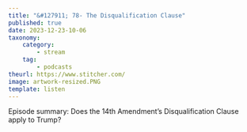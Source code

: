 ```yaml
---
title: "&#127911; 78- The Disqualification Clause"
published: true
date: 2023-12-23-10-06
taxonomy:
    category:
        - stream
    tag:
        - podcasts
theurl: https://www.stitcher.com/
image: artwork-resized.PNG
template: listen
---
```


Episode summary: Does the 14th Amendment&rsquo;s Disqualification Clause apply to Trump?
